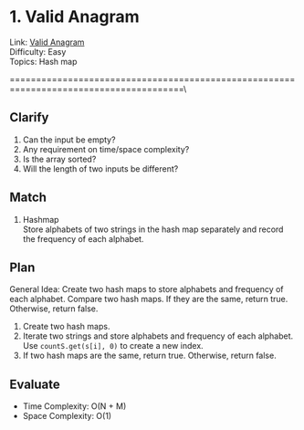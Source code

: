 # 1. Valid Anagram
Link: [Valid Anagram](https://leetcode.com/problems/valid-anagram/description/)\
Difficulty: Easy\
Topics: Hash map

=======================================================================================\

## Clarify
1. Can the input be empty?
2. Any requirement on time/space complexity?
3. Is the array sorted?
4. Will the length of two inputs be different?
## Match
1. Hashmap\
   Store alphabets of two strings in the hash map separately and record the frequency of each alphabet.
## Plan
General Idea: Create two hash maps to store alphabets and frequency of each alphabet. Compare two hash maps. If they are the same, return true. Otherwise, return false.
1. Create two hash maps.
2. Iterate two strings and store alphabets and frequency of each alphabet. Use `countS.get(s[i], 0)` to create a new index.
3. If two hash maps are the same, return true. Otherwise, return false.
## Evaluate
- Time Complexity: O(N + M)
- Space Complexity: O(1)


